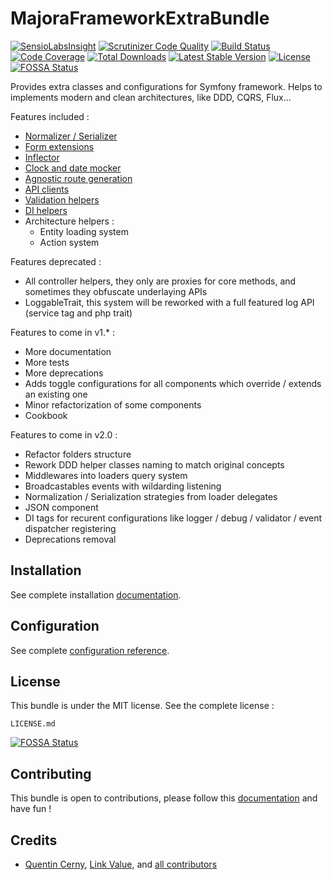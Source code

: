 # MajoraFrameworkExtraBundle
[![SensioLabsInsight](https://insight.sensiolabs.com/projects/4ba76532-49c8-448d-902f-9e037102b7d2/mini.png)](https://insight.sensiolabs.com/projects/beb6e229-e98c-4df6-a894-2586a64418cc) [![Scrutinizer Code Quality](https://scrutinizer-ci.com/g/LinkValue/MajoraFrameworkExtraBundle/badges/quality-score.png?b=master)](https://scrutinizer-ci.com/g/LinkValue/MajoraFrameworkExtraBundle/?branch=master) [![Build Status](https://travis-ci.org/LinkValue/MajoraFrameworkExtraBundle.svg?branch=master)](https://travis-ci.org/LinkValue/MajoraFrameworkExtraBundle) [![Code Coverage](https://scrutinizer-ci.com/g/LinkValue/MajoraFrameworkExtraBundle/badges/coverage.png?b=master)](https://scrutinizer-ci.com/g/LinkValue/MajoraFrameworkExtraBundle/?branch=master) [![Total Downloads](https://poser.pugx.org/majora/framework-extra-bundle/downloads)](https://packagist.org/packages/majora/framework-extra-bundle) [![Latest Stable Version](https://poser.pugx.org/majora/framework-extra-bundle/v/stable)](https://packagist.org/packages/majora/framework-extra-bundle) [![License](https://poser.pugx.org/majora/framework-extra-bundle/license)](https://packagist.org/packages/majora/framework-extra-bundle)
[![FOSSA Status](https://app.fossa.io/api/projects/git%2Bgithub.com%2FLinkValue%2FMajoraFrameworkExtraBundle.svg?type=shield)](https://app.fossa.io/projects/git%2Bgithub.com%2FLinkValue%2FMajoraFrameworkExtraBundle?ref=badge_shield)

Provides extra classes and configurations for Symfony framework.
Helps to implements modern and clean architectures, like DDD, CQRS, Flux...

Features included :

* [Normalizer / Serializer](docs/normalizer.md)
* [Form extensions](docs/forms.md)
* [Inflector](docs/inflector.md)
* [Clock and date mocker](docs/date_mocker.md)
* [Agnostic route generation](docs/agnostic_router.md)
* [API clients](docs/api_clients.md)
* [Validation helpers](docs/validation.md)
* [DI helpers](docs/dependency_injection.md)
* Architecture helpers :
  * Entity loading system
  * Action system

Features deprecated :

* All controller helpers, they only are proxies for core methods, and sometimes they obfuscate underlaying APIs
* LoggableTrait, this system will be reworked with a full featured log API (service tag and php trait)

Features to come in v1.* :

* More documentation
* More tests
* More deprecations
* Adds toggle configurations for all components which override / extends an existing one
* Minor refactorization of some components
* Cookbook

Features to come in v2.0 :

* Refactor folders structure
* Rework DDD helper classes naming to match original concepts
* Middlewares into loaders query system
* Broadcastables events with wildarding listening
* Normalization / Serialization strategies from loader delegates
* JSON component
* DI tags for recurent configurations like logger / debug / validator / event dispatcher registering
* Deprecations removal

## Installation

See complete installation [documentation](docs/installation.md).

## Configuration

See complete [configuration reference](docs/configuration_reference.md).

## License

This bundle is under the MIT license. See the complete license :

    LICENSE.md


[![FOSSA Status](https://app.fossa.io/api/projects/git%2Bgithub.com%2FLinkValue%2FMajoraFrameworkExtraBundle.svg?type=large)](https://app.fossa.io/projects/git%2Bgithub.com%2FLinkValue%2FMajoraFrameworkExtraBundle?ref=badge_large)

## Contributing

This bundle is open to contributions, please follow this [documentation](docs/contributing.md) and have fun !

## Credits

- [Quentin Cerny](https://github.com/Nyxis), [Link Value](http://link-value.fr/), and [all contributors](https://github.com/LinkValue/MajoraFrameworkExtraBundle/graphs/contributors)